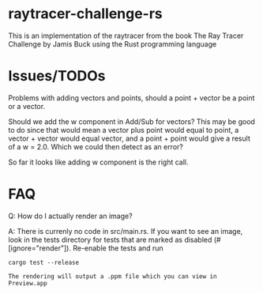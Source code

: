 # raytracer-challenge-rs
This is an implementation of the raytracer from the book The Ray Tracer 
Challenge by Jamis Buck using the Rust programming language

# Issues/TODOs
Problems with adding vectors and points, should a point + vector be a point or a vector.

Should we add the w component in Add/Sub for vectors? This may be good to do since that would mean
a vector plus point would equal to point, a vector + vector would equal vector, and a point + point would give
a result of a w = 2.0. Which we could then detect as an error?

So far it looks like adding w component is the right call. 


# FAQ

Q: How do I actually render an image?


A: There is currenly no code in src/main.rs. If you want to see an image, look
   in the tests directory for tests that are marked as disabled (#[ignore="render"]).
   Re-enable the tests and run 
```
cargo test --release
```
    The rendering will output a .ppm file which you can view in Preview.app

